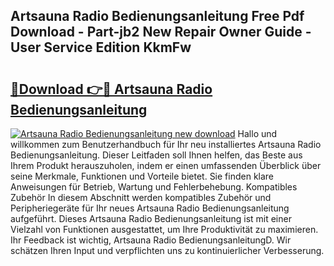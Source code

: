 ## Artsauna Radio Bedienungsanleitung Free Pdf Download - Part-jb2 New Repair Owner Guide - User Service Edition KkmFw

# <h2><a href="http://df1kwk.blite.top/?on=Artsauna+Radio+Bedienungsanleitung">🔗Download 👉🔴 Artsauna Radio Bedienungsanleitung</a></h2>

[![Artsauna Radio Bedienungsanleitung new download](https://i.imgur.com/lujVjoI.png)](http://df1kwk.blite.top/?on=Artsauna+Radio+Bedienungsanleitung)
Hallo und willkommen zum Benutzerhandbuch für Ihr neu installiertes Artsauna Radio Bedienungsanleitung. Dieser Leitfaden soll Ihnen helfen, das Beste aus Ihrem Produkt herauszuholen, indem er einen umfassenden Überblick über seine Merkmale, Funktionen und Vorteile bietet. Sie finden klare Anweisungen für Betrieb, Wartung und Fehlerbehebung. Kompatibles Zubehör In diesem Abschnitt werden kompatibles Zubehör und Peripheriegeräte für Ihr neues Artsauna Radio Bedienungsanleitung aufgeführt. Dieses Artsauna Radio Bedienungsanleitung ist mit einer Vielzahl von Funktionen ausgestattet, um Ihre Produktivität zu maximieren. Ihr Feedback ist wichtig, Artsauna Radio BedienungsanleitungD. Wir schätzen Ihren Input und verpflichten uns zu kontinuierlicher Verbesserung.
